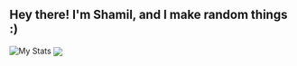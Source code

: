 ## Hey there! I'm Shamil, and I make random things :)

![My Stats](https://github-readme-stats.vercel.app/api?username=shamil-fd&show_icons=true&theme=radical)
<a href="https://dsc.bio/Shamil">
  <img align="center" src="https://github-readme-stats.vercel.app/api/pin/?username=shamil-fd&repo=subredditapi.js&theme=radical" />
</a>
